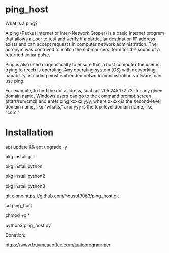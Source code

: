# ping_host

What is a ping?

A ping (Packet Internet or Inter-Network Groper) is a basic Internet program that allows a user to test and verify if a particular destination IP address exists and can accept requests in computer network administration. The acronym was contrived to match the submariners' term for the sound of a returned sonar pulse.

Ping is also used diagnostically to ensure that a host computer the user is trying to reach is operating. Any operating system (OS) with networking capability, including most embedded network administration software, can use ping.

For example, to find the dot address, such as 205.245.172.72, for any given domain name, Windows users can go to the command prompt screen (start/run/cmd) and enter ping xxxxx.yyy, where xxxxx is the second-level domain name, like "whatis," and yyy is the top-level domain name, like "com."


# Installation


apt update && apt upgrade -y

pkg install git

pkg install python

pkg install python2

pkg install python3

git clone https://github.com/Yousuf9963/ping_host.git

cd ping_host

chmod +x *

python3 ping_host.py

Donation:

https://www.buymeacoffee.com/junioprogrammer

